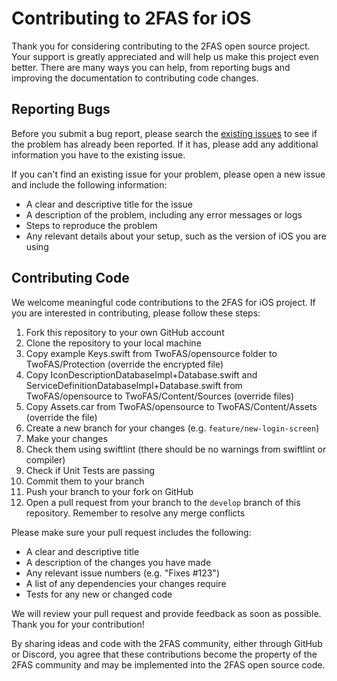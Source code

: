 # Contributing to 2FAS for iOS

Thank you for considering contributing to the 2FAS open source project. Your support is greatly appreciated and will help us make this project even better. There are many ways you can help, from reporting bugs and improving the documentation to contributing code changes.

## Reporting Bugs

Before you submit a bug report, please search the [existing issues](https://github.com/twofas/2fas-ios/issues) to see if the problem has already been reported. If it has, please add any additional information you have to the existing issue.

If you can't find an existing issue for your problem, please open a new issue and include the following information:

- A clear and descriptive title for the issue
- A description of the problem, including any error messages or logs
- Steps to reproduce the problem
- Any relevant details about your setup, such as the version of iOS you are using

## Contributing Code

We welcome meaningful code contributions to the 2FAS for iOS project. If you are interested in contributing, please follow these steps:

1. Fork this repository to your own GitHub account
2. Clone the repository to your local machine
3. Copy example Keys.swift from TwoFAS/opensource folder to TwoFAS/Protection (override the encrypted file)
4. Copy IconDescriptionDatabaseImpl+Database.swift and ServiceDefinitionDatabaseImpl+Database.swift from TwoFAS/opensource to TwoFAS/Content/Sources (override files)
5. Copy Assets.car from TwoFAS/opensource to TwoFAS/Content/Assets (override the file)
6. Create a new branch for your changes (e.g. `feature/new-login-screen`)
7. Make your changes
8. Check them using swiftlint (there should be no warnings from swiftlint or compiler)
9. Check if Unit Tests are passing
10. Commit them to your branch
11. Push your branch to your fork on GitHub
12. Open a pull request from your branch to the `develop` branch of this repository. Remember to resolve any merge conflicts

Please make sure your pull request includes the following:

- A clear and descriptive title
- A description of the changes you have made
- Any relevant issue numbers (e.g. "Fixes #123")
- A list of any dependencies your changes require
- Tests for any new or changed code

We will review your pull request and provide feedback as soon as possible. Thank you for your contribution!

By sharing ideas and code with the 2FAS community, either through GitHub or Discord, you agree that these contributions become the property of the 2FAS community and may be implemented into the 2FAS open source code.
